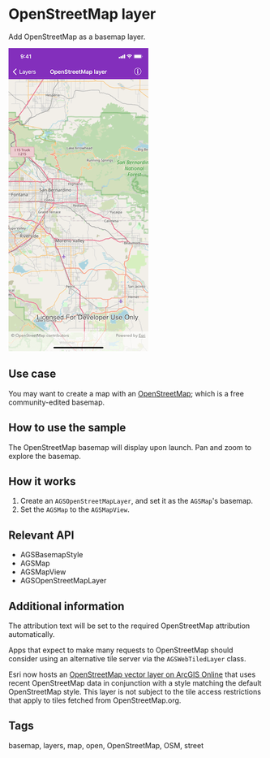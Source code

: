 # OpenStreetMap layer

Add OpenStreetMap as a basemap layer.

![OpenStreetMap layer sample](open-street-map-layer.png)

## Use case

You may want to create a map with an [OpenStreetMap](https://www.openstreetmap.org); which is a free community-edited basemap.

## How to use the sample

The OpenStreetMap basemap will display upon launch. Pan and zoom to explore the basemap.

## How it works

1. Create an `AGSOpenStreetMapLayer`, and set it as the `AGSMap`'s basemap.
2. Set the `AGSMap` to the `AGSMapView`.

## Relevant API

* AGSBasemapStyle
* AGSMap
* AGSMapView
* AGSOpenStreetMapLayer

## Additional information

The attribution text will be set to the required OpenStreetMap attribution automatically.

Apps that expect to make many requests to OpenStreetMap should consider using an alternative tile server via the `AGSWebTiledLayer` class.

Esri now hosts an [OpenStreetMap vector layer on ArcGIS Online](https://www.arcgis.com/home/item.html?id=3e1a00aeae81496587988075fe529f71) that uses recent OpenStreetMap data in conjunction with a style matching the default OpenStreetMap style. This layer is not subject to the tile access restrictions that apply to tiles fetched from OpenStreetMap.org.

## Tags

basemap, layers, map, open, OpenStreetMap, OSM, street
